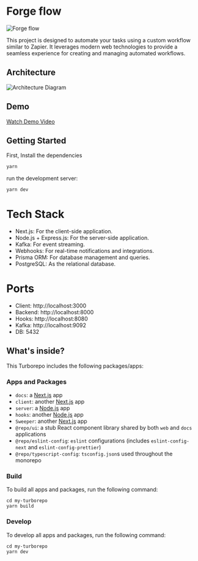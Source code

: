 # Forge flow

![Forge flow](https://github.com/senthil-athiban/zapier/raw/master/apps/client/public/dash.png)

This project is designed to automate your tasks using a custom workflow similar to Zapier. It leverages modern web technologies to provide a seamless experience for creating and managing automated workflows.

## Architecture

![Architecture Diagram](https://github.com/senthil-athiban/zapier/raw/master/apps/client/public/architecture.png)

## Demo

[Watch Demo Video](https://drive.google.com/file/d/1tKFF3rOvpaRXOhbXXlMmB8WPwDpQR6J3/view?usp=sharing)

## Getting Started
First, Install the dependencies

```bash
yarn
```
run the development server:

```bash
yarn dev
```

# Tech Stack
- Next.js: For the client-side application.
- Node.js + Express.js: For the server-side application.
- Kafka: For event streaming.
- Webhooks: For real-time notifications and integrations.
- Prisma ORM: For database management and queries.
- PostgreSQL: As the relational database.

# Ports
- Client: http://localhost:3000
- Backend: http://localhost:8000
- Hooks: http://localhost:8080
- Kafka: http://localhost:9092
- DB: 5432

## What's inside?

This Turborepo includes the following packages/apps:

### Apps and Packages

- `docs`: a [Next.js](https://nextjs.org/) app
- `client`: another [Next.js](http://localhost:3000.org/) app
- `server`: a [Node.js](http://localhost:8000.org/) app
- `hooks`: another [Node.js](http://localhost:8080.org/) app
- `Sweeper`: another [Next.js](http://localhost:9092.org/) app
- `@repo/ui`: a stub React component library shared by both `web` and `docs` applications
- `@repo/eslint-config`: `eslint` configurations (includes `eslint-config-next` and `eslint-config-prettier`)
- `@repo/typescript-config`: `tsconfig.json`s used throughout the monorepo

### Build

To build all apps and packages, run the following command:

```
cd my-turborepo
yarn build
```

### Develop

To develop all apps and packages, run the following command:

```
cd my-turborepo
yarn dev
```
